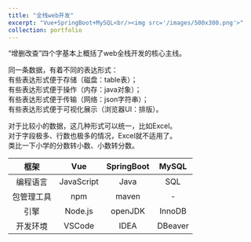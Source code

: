 ```yaml
---
title: "全栈web开发"
excerpt: "Vue+SpringBoot+MySQL<br/><img src='/images/500x300.png'>"
collection: portfolio
---
```

“增删改查”四个字基本上概括了web全栈开发的核心主线。

同一条数据，有着不同的表达形式：  
有些表达形式便于存储（磁盘：table表）；  
有些表达形式便于操作（内存：java对象）；  
有些表达形式便于传输（网络：json字符串）；  
有些表达形式便于可视化展示（浏览器UI：排版）。
  
对于比较小的数据，这几种形式可以统一，比如Excel。    
对于字段极多、行数也极多的情况，Excel就不适用了。  
类比一下小学的分数转小数、小数转分数。

|  框架   |    Vue     | SpringBoot |  MySQL  |
|:-----:|:----------:|:----------:|:-------:|
| 编程语言  | JavaScript |    Java    |   SQL   |
| 包管理工具 |    npm     |   maven    |    -    |
|  引擎   |  Node.js   |  openJDK   | InnoDB  |
| 开发环境  |   VSCode   |    IDEA    | DBeaver |